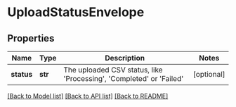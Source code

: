 # UploadStatusEnvelope

## Properties
Name | Type | Description | Notes
------------ | ------------- | ------------- | -------------
**status** | **str** | The uploaded CSV status, like &#39;Processing&#39;, &#39;Completed&#39; or &#39;Failed&#39; | [optional] 

[[Back to Model list]](../README.md#documentation-for-models) [[Back to API list]](../README.md#documentation-for-api-endpoints) [[Back to README]](../README.md)


